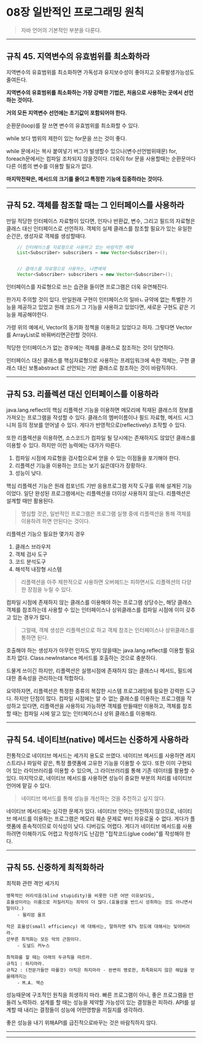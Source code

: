 
# 08장 일반적인 프로그래밍 원칙
> 자바 언어의 기본적인 부분을 다룬다.

------------------------------------------------------------------------
## 규칙 45. 지역변수의 유효범위를 최소화하라

지역변수의 유효범위를 최소화하면 가독성과 유지보수성이 좋아지고 오류발생가능성도 줄여든다.

**지역변수의 유효범위를 최소화하는 가장 강력한 기법은, 처음으로 사용하는 곳에서 선언하는 것이다.**

**거의 모든 지역변수 선언에는 초기값이 포함되어야 한다.**

순환문(loop)를 잘 쓰면 변수의 유효범위를 최소화할 수 있다.

while 보다 범위의 제한이 있는 for문을 쓰는 것이 좋다.

while 문에서는 복사 붙여넣기 버그가 발생할수 있으나(변수선언범위때문)
for, foreach문에서는 컴파일 조차되지 않을것이다.
더욱이 for 문을 사용할때는 순환문마다 다른 이름의 변수를 이용할 필요가 없다.

**마지막전략은, 메서드의 크기를 줄이고 특정한 기능에 집중하라는 것이다.**



------------------------------------------------------------------------
## 규칙 52. 객체를 참조할 때는 그 인터페이스를 사용하라

만일 적당한 인터페이스 자료형이 있다면, 인자나 반환값, 변수, 그리고 필드의 자료형은클래스 대신 인터페이스로 선언하자.
객체의 실제 클래스를 참조할 필요가 있는 유일한 순간은, 생성자로 객체를 생성할때다.

```java
    // 인터페이스를 자료형으로 사용하고 있는 바람직한 예제
    List<Subscriber> subscribers = new Vector<Subscriber>();


    // 클래스를 자료형으로 사용하는, 나쁜예제
    Vector<Subscriber> subscribers = new Vector<Subscriber>();
```

인터페이스를 자료형으로 쓰는 습관을 들이면 프로그램은 더욱 유연해진다.

한가지 주의할 것이 있다. 만일원래 구현이 인터페이스의 일바ㄴ규약에 없는 특별한
기능을 제공하고 있었고 원래 코드가 그 기능을 사용하고 있었다면, 새로운 구현도 같은 기능을 제공해야한다.

가령 위의 예에서, Vector의 동기화 정첵을 이용하고 있었다고 하자.
그렇다면 Vector를 ArrayList로 바꿔버리면곤란할 것이다.

적당한 인터페이스가 없는 경우에는 객체를 클래스로 참조하는 것이 당연하다.

인터페이스 대신 클래스를 핵심자료형으로 사용하는 프레임워크에 속한 객체는, 구현 클래스 대신 보통abstract 로 선언되는
기반 클래스로 참조하는 것이 바람직하다.

------------------------------------------------------------------------
## 규칙 53. 리플렉션 대신 인터페이스를 이용하라

java.lang.reflect의 핵심 리플렉션 기능을 이용하면 메모리에 적재된 클래스의 정보를 가져오는 프로그램을 작성할 수 있다.
클래스의 멤버이름이나 필드 자료형, 메서드 시그니처 등의 정보를 얻어낼 수 있다.
게다가 반영적으로(reflectively) 조작할 수 있다.

또한 리플렉션을 이용하면, 소스코드가 컴파일 될 당시에는 존재하지도 않았던 클래스를 이용할 수 있다.
하지만 이런 능력에는 대가가 따른다.

1. 컴파일 시점에 자료형을 검사합으로써 얻을 수 있는 이점들을 포기해야 한다.
2. 리플렉션 기능을 이용하는 코드는 보기 싫은데다가 장황하다.
3. 성능이 낮다.

핵심 리플렉션 기능은 원래 컴포넌트 기반 응용프로그램 저작 도구를 위해 설계된 기능이었다.
일단 완성된 프로그램에서는 리플렉션을 더이상 사용하지 않는다. 리플렉션은 설계할 때만 활용된다.
> 명심할 것은, 일반적인 프로그램은 프로그램 실행 중에 리플렉션을 통해 객체를 이용하려 하면 안된다는 것이다.

리플렉션 기능으 필요한 몇가지 경우
1. 클래스 브라우저
2. 객체 검사 도구
3. 코드 분석도구
4. 해석적 내장형 시스템

> 리플렉션을 아주 제한적으로 사용하면 오버헤드는 피하면서도 리플렉션의 다양한 장점을 누릴 수 있다.

컴파일 시점에 존재하지 않는 클래스를 이용해야 하는 프로그램 상당수는, 해당 클래스 객체를 참조하는데 사용할 수 있는
인터페이스나 상위클래스를 컴파일 시점에 이미 갖추고 있는 경우가 많다.

> 그럴때, 객체 생성은 리플렉션으로 하고 객체 참조는 인터페이스나 상위클래스를 통하면 된다.

호출해야 하는 생성자가 아무런 인자도 받지 않을때는 java.lang.reflect를 이용할 필요조차 없다.
Class.newInstance 메서드를 호출하는 것으로 충분하다.

드물게 쓰이긴 하지만, 리플렉션은 실행시점에 존재하지 않는 클래스나 메서드, 필드에 대한 종속성을 관리하는데 적합하다.

요약하자면, 리플렉션은 특정한 종류의 복잡한 시스템 프로그래밍에 필요한 강력한 도구다.
하지만 단점이 많다. 컴파일 시점에는 알 수 없는 클래스를 이용하는 프로그램을 작성하고 있다면, 리플렉션을 사용하되
가능하면 객체를 만들때만 이용하고, 객체를 참조할 때는 컴파일 시에 알고 있는 인터페이스나 상위 클래스를 이용해라.


------------------------------------------------------------------------
## 규칙 54. 네이티브(native) 메서드는 신중하게 사용하라

전통적으로 네이티브 메서드는 세가지 용도로 쓰였다.
네이티브 메서드를 사용하면 레지스트리나 파일락 같은, 특정 플랫폼에 고유한 기능을 이용할 수 있다. 
또한 이미 구현되어 있는 라이브러리를 이용할 수 있으며, 그 라이브러리를 통해 기존 데이터를 활용할 수 있다.
마지막으로, 네이티브 메서드를 사용하면 성능이 중요한 부분의 처리를 네이티브 언어에 맡길 수 있다.

> 네이티브 메서드를 통해 성능을 개선하는 것을 추천하고 싶지 않다.

네이티브 메서드에는 심각한 문제가 있다. 네이티브 언어는 안전하지 않으므로, 네이티브 메서드를 이용하는 프로그램은
메모리 훼손 문제로 부터 자유로울 수 없다.
게다가 플랫폼에 종속적이므로 이식성이 낮다. 디버깅도 어렵다.
게다가 네이티브 메서드를 사용하려면 이해하기도 어렵고 작성하기도 난감한 "접착코드(glue code)"를 작성해야 한다.

------------------------------------------------------------------------
## 규칙 55. 신중하게 최적화하라

최적화 관련 격언 세가지

```
맹목적인 어리석음(blind stupidity)을 비롯한 다른 어떤 이유보다도, 
효율성이라는 이름으로 저질러지는 죄악이 더 많다.(효율성을 반드시 성취하는 것도 아니면서 말이다.)
    - 윌리엄 울프

작은 효율성(small efficiency) 에 대해서는, 말하자면 97% 정도에 대해서는 잊어버려라.
섣부른 최적화는 모든 악의 근원이다.
    - 도널드 커누스

최적화를 할 때는 아래의 두규칙을 따르라.
규칙1 : 하지마라.
규칙2 : (전문가들만 따를것) 아직은 하지마라 - 완변히 명로한, 최족화되지 않은 해답을 얻을때까지는
    - M.A. 잭슨
```

성능때문에 구조적인 원칙을 희생하지 마라.
빠른 프로그램이 아니, 좋은 프로그램을 만들려 노력하라.
설계를 할 때는 성능을 제약할 가능성이 있는 결정들은 피하라.
API를 설계할 때 내리는 결정들이 성능에 어떤영향을 끼칠지를 생각하라.

좋은 성능을 내기 위해API를 급진적으로바꾸는 것은 바람직하지 않다.

------------------------------------------------------------------------
------------------------------------------------------------------------

